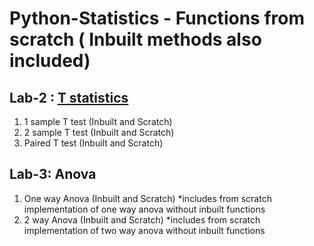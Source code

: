 # Python-Statistics - Functions from scratch ( Inbuilt methods also included)


## Lab-2 : [T statistics](https://github.com/KhushiBhambri/Python-Statistics/tree/main/Lab-2)
1. 1 sample T test (Inbuilt and Scratch)
2. 2 sample T test (Inbuilt and Scratch)
3. Paired T test    (Inbuilt and Scratch)

## Lab-3: Anova
1. One way Anova  (Inbuilt and Scratch)
*includes from scratch implementation of one way anova without inbuilt functions
3. 2 way Anova     (Inbuilt and Scratch)
*includes from scratch implementation of two way anova without inbuilt functions
